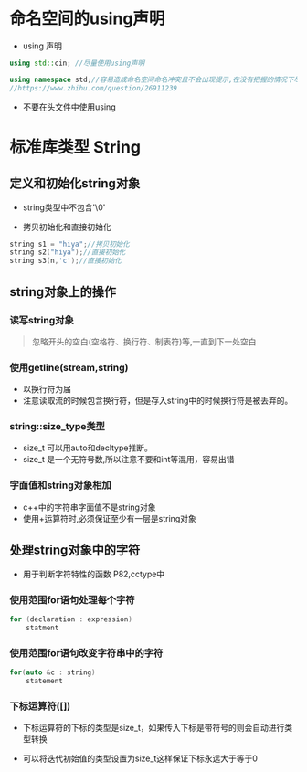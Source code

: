 # 命名空间的using声明
* using 声明
```cpp
using std::cin; //尽量使用using声明

using namespace std;//容易造成命名空间命名冲突且不会出现提示,在没有把握的情况下尽量不要用
//https://www.zhihu.com/question/26911239
```

* 不要在头文件中使用using

# 标准库类型 String
## 定义和初始化string对象
* string类型中不包含'\0'

* 拷贝初始化和直接初始化

```cpp
string s1 = "hiya";//拷贝初始化
string s2("hiya");//直接初始化
string s3(n,'c');//直接初始化
```

## string对象上的操作
### 读写string对象
> 忽略开头的空白(空格符、换行符、制表符)等,一直到下一处空白

### 使用getline(stream,string)
* 以换行符为届
* 注意读取流的时候包含换行符，但是存入string中的时候换行符是被丢弃的。

### string::size_type类型
* size_t 可以用auto和decltype推断。
* size_t 是一个无符号数,所以注意不要和int等混用，容易出错

### 字面值和string对象相加
* c++中的字符串字面值不是string对象
* 使用+运算符时,必须保证至少有一层是string对象

## 处理string对象中的字符
* 用于判断字符特性的函数 P82,cctype中

### 使用范围for语句处理每个字符

```cpp
for (declaration : expression)
    statment
```

### 使用范围for语句改变字符串中的字符

```cpp
for(auto &c : string)
    statement
```

### 下标运算符([])
* 下标运算符的下标的类型是size_t，如果传入下标是带符号的则会自动进行类型转换

* 可以将迭代初始值的类型设置为size_t这样保证下标永远大于等于0

